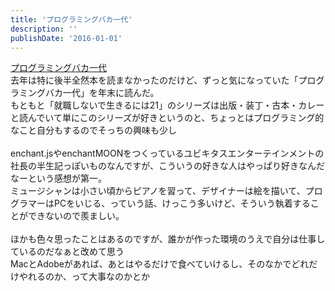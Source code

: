 ```yaml
---
title: 'プログラミングバカ一代'
description: ''
publishDate: '2016-01-01'
---
```


<p><a href="http://www.amazon.co.jp/dp/4794968868">プログラミングバカ一代</a><br>
去年は特に後半全然本を読まなかったのだけど、ずっと気になっていた「プログラミングバカ一代」を年末に読んだ。<br>
もともと「就職しないで生きるには21」のシリーズは出版・装丁・古本・カレーと読んでいて単にこのシリーズが好きというのと、ちょっとはプログラミング的なこと自分もするのでそっちの興味も少し<br>
&nbsp;<br>
enchant.jsやenchantMOONをつくっているユビキタスエンターテインメントの社長の半生記っぽいものなんですが、こういうの好きな人はやっぱり好きなんだなーという感想が第一。<br>
ミュージシャンは小さい頃からピアノを習って、デザイナーは絵を描いて、プログラマーはPCをいじる、っていう話、けっこう多いけど、そういう執着することができないので羨ましい。<br>
&nbsp;<br>
ほかも色々思ったことはあるのですが、誰かが作った環境のうえで自分は仕事しているのだなぁと改めて思う<br>
MacとAdobeがあれば、あとはやるだけで食べていけるし、そのなかでどれだけやれるのか、って大事なのかとか</p>

